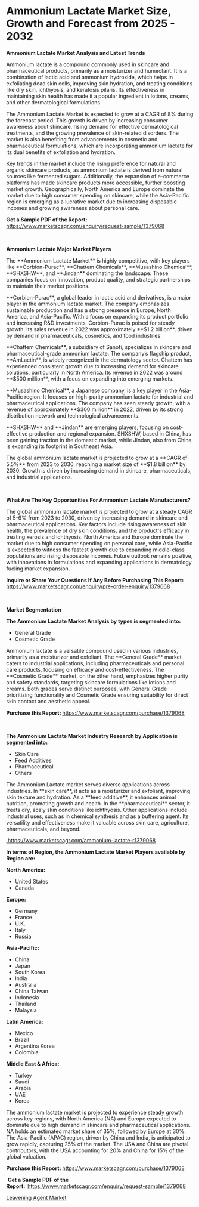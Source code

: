 <p><h1>Ammonium Lactate Market Size, Growth and Forecast from 2025 - 2032</h1></p><p><strong>Ammonium Lactate Market Analysis and Latest Trends</strong></p>
<p><p>Ammonium lactate is a compound commonly used in skincare and pharmaceutical products, primarily as a moisturizer and humectant. It is a combination of lactic acid and ammonium hydroxide, which helps in exfoliating dead skin cells, improving skin hydration, and treating conditions like dry skin, ichthyosis, and keratosis pilaris. Its effectiveness in maintaining skin health has made it a popular ingredient in lotions, creams, and other dermatological formulations.</p><p>The Ammonium Lactate Market is expected to grow at a CAGR of 8% during the forecast period. This growth is driven by increasing consumer awareness about skincare, rising demand for effective dermatological treatments, and the growing prevalence of skin-related disorders. The market is also benefiting from advancements in cosmetic and pharmaceutical formulations, which are incorporating ammonium lactate for its dual benefits of exfoliation and hydration.</p><p>Key trends in the market include the rising preference for natural and organic skincare products, as ammonium lactate is derived from natural sources like fermented sugars. Additionally, the expansion of e-commerce platforms has made skincare products more accessible, further boosting market growth. Geographically, North America and Europe dominate the market due to high consumer spending on skincare, while the Asia-Pacific region is emerging as a lucrative market due to increasing disposable incomes and growing awareness about personal care.</p></p>
<p><strong>Get a Sample PDF of the Report:&nbsp;</strong> <a href="https://www.marketscagr.com/enquiry/request-sample/1379068?utm_campaign=1126&utm_medium=2&utm_source=Github&utm_content=ia&utm_term=25012025&utm_id=ammonium-lactate">https://www.marketscagr.com/enquiry/request-sample/1379068</a></p>
<p>&nbsp;</p>
<p><strong>Ammonium Lactate Major Market Players</strong></p>
<p><p>The **Ammonium Lactate Market** is highly competitive, with key players like **Corbion-Purac**, **Chattem Chemicals**, **Musashino Chemical**, **SHXSHW**, and **Jindan** dominating the landscape. These companies focus on innovation, product quality, and strategic partnerships to maintain their market positions.</p><p>**Corbion-Purac**, a global leader in lactic acid and derivatives, is a major player in the ammonium lactate market. The company emphasizes sustainable production and has a strong presence in Europe, North America, and Asia-Pacific. With a focus on expanding its product portfolio and increasing R&D investments, Corbion-Purac is poised for steady growth. Its sales revenue in 2022 was approximately **$1.2 billion**, driven by demand in pharmaceuticals, cosmetics, and food industries.</p><p>**Chattem Chemicals**, a subsidiary of Sanofi, specializes in skincare and pharmaceutical-grade ammonium lactate. The company’s flagship product, **AmLactin**, is widely recognized in the dermatology sector. Chattem has experienced consistent growth due to increasing demand for skincare solutions, particularly in North America. Its revenue in 2022 was around **$500 million**, with a focus on expanding into emerging markets.</p><p>**Musashino Chemical**, a Japanese company, is a key player in the Asia-Pacific region. It focuses on high-purity ammonium lactate for industrial and pharmaceutical applications. The company has seen steady growth, with a revenue of approximately **$300 million** in 2022, driven by its strong distribution network and technological advancements.</p><p>**SHXSHW** and **Jindan** are emerging players, focusing on cost-effective production and regional expansion. SHXSHW, based in China, has been gaining traction in the domestic market, while Jindan, also from China, is expanding its footprint in Southeast Asia.</p><p>The global ammonium lactate market is projected to grow at a **CAGR of 5.5%** from 2023 to 2030, reaching a market size of **$1.8 billion** by 2030. Growth is driven by increasing demand in skincare, pharmaceuticals, and industrial applications.</p></p>
<p>&nbsp;</p>
<p><strong>What Are The Key Opportunities For Ammonium Lactate Manufacturers?</strong></p>
<p><p>The global ammonium lactate market is projected to grow at a steady CAGR of 5-6% from 2023 to 2030, driven by increasing demand in skincare and pharmaceutical applications. Key factors include rising awareness of skin health, the prevalence of dry skin conditions, and the product's efficacy in treating xerosis and ichthyosis. North America and Europe dominate the market due to high consumer spending on personal care, while Asia-Pacific is expected to witness the fastest growth due to expanding middle-class populations and rising disposable incomes. Future outlook remains positive, with innovations in formulations and expanding applications in dermatology fueling market expansion.</p></p>
<p><strong>Inquire or Share Your Questions If Any Before Purchasing This Report:</strong> <a href="https://www.marketscagr.com/enquiry/pre-order-enquiry/1379068?utm_campaign=1126&utm_medium=2&utm_source=Github&utm_content=ia&utm_term=25012025&utm_id=ammonium-lactate">https://www.marketscagr.com/enquiry/pre-order-enquiry/1379068</a></p>
<p>&nbsp;</p>
<p><strong>Market Segmentation</strong></p>
<p><strong>The Ammonium Lactate Market Analysis by types is segmented into:</strong></p>
<p><ul><li>General Grade</li><li>Cosmetic Grade</li></ul></p>
<p><p>Ammonium lactate is a versatile compound used in various industries, primarily as a moisturizer and exfoliant. The **General Grade** market caters to industrial applications, including pharmaceuticals and personal care products, focusing on efficacy and cost-effectiveness. The **Cosmetic Grade** market, on the other hand, emphasizes higher purity and safety standards, targeting skincare formulations like lotions and creams. Both grades serve distinct purposes, with General Grade prioritizing functionality and Cosmetic Grade ensuring suitability for direct skin contact and aesthetic appeal.</p></p>
<p><strong>Purchase this Report:&nbsp;</strong><a href="https://www.marketscagr.com/purchase/1379068?utm_campaign=1126&utm_medium=2&utm_source=Github&utm_content=ia&utm_term=25012025&utm_id=ammonium-lactate">https://www.marketscagr.com/purchase/1379068</a></p>
<p>&nbsp;</p>
<p><strong>The Ammonium Lactate Market Industry Research by Application is segmented into:</strong></p>
<p><ul><li>Skin Care</li><li>Feed Additives</li><li>Pharmaceutical</li><li>Others</li></ul></p>
<p><p>The Ammonium Lactate market serves diverse applications across industries. In **skin care**, it acts as a moisturizer and exfoliant, improving skin texture and hydration. As a **feed additive**, it enhances animal nutrition, promoting growth and health. In the **pharmaceutical** sector, it treats dry, scaly skin conditions like ichthyosis. Other applications include industrial uses, such as in chemical synthesis and as a buffering agent. Its versatility and effectiveness make it valuable across skin care, agriculture, pharmaceuticals, and beyond.</p></p>
<p><a href="https://www.marketscagr.com/ammonium-lactate-r1379068?utm_campaign=1126&utm_medium=2&utm_source=Github&utm_content=ia&utm_term=25012025&utm_id=ammonium-lactate">&nbsp;https://www.marketscagr.com/ammonium-lactate-r1379068</a></p>
<p><strong>In terms of Region, the Ammonium Lactate Market Players available by Region are:</strong></p>
<p>
    <p> <strong> North America: </strong>
        <ul>
            <li>United States</li>
            <li>Canada</li>
        </ul>
        </p> 
    <p> <strong> Europe: </strong>
        <ul>
            <li>Germany</li>
            <li>France</li>
            <li>U.K.</li>
            <li>Italy</li>
            <li>Russia</li>
        </ul>
        </p> 
    <p> <strong> Asia-Pacific: </strong>
        <ul>
            <li>China</li>
            <li>Japan</li>
            <li>South Korea</li>
            <li>India</li>
            <li>Australia</li>
            <li>China Taiwan</li>
            <li>Indonesia</li>
            <li>Thailand</li>
            <li>Malaysia</li>
        </ul>
        </p> 
    <p> <strong> Latin America: </strong>
        <ul>
            <li>Mexico</li>
            <li>Brazil</li>
            <li>Argentina Korea</li>
            <li>Colombia</li>
        </ul>
        </p> 
    <p> <strong> Middle East & Africa: </strong>
        <ul>
            <li>Turkey</li>
            <li>Saudi</li>
            <li>Arabia</li>
            <li>UAE</li>
            <li>Korea</li>
        </ul>
    </p>
    </p>
<p><p>The ammonium lactate market is projected to experience steady growth across key regions, with North America (NA) and Europe expected to dominate due to high demand in skincare and pharmaceutical applications. NA holds an estimated market share of 35%, followed by Europe at 30%. The Asia-Pacific (APAC) region, driven by China and India, is anticipated to grow rapidly, capturing 25% of the market. The USA and China are pivotal contributors, with the USA accounting for 20% and China for 15% of the global valuation.</p></p>
<p><strong>Purchase this Report: </strong><a href="https://www.marketscagr.com/purchase/1379068?utm_campaign=1126&utm_medium=2&utm_source=Github&utm_content=ia&utm_term=25012025&utm_id=ammonium-lactate">https://www.marketscagr.com/purchase/1379068</a></p>
<p>&nbsp;<strong>Get a Sample PDF of the Report:&nbsp;&nbsp;</strong><a href="https://www.marketscagr.com/enquiry/request-sample/1379068?utm_campaign=1126&utm_medium=2&utm_source=Github&utm_content=ia&utm_term=25012025&utm_id=ammonium-lactate">https://www.marketscagr.com/enquiry/request-sample/1379068</a></p>
<p><strong></strong></p>
<p><p><a href="https://github.com/gdfhhhj/Market-Research-Report-List-7/blob/main/leavening-agent-market.md?utm_campaign=1126&utm_medium=2&utm_source=Github&utm_content=ia&utm_term=25012025&utm_id=ammonium-lactate">Leavening Agent Market</a></p></p>